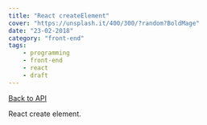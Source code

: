 ```yaml
---
title: "React createElement"
cover: "https://unsplash.it/400/300/?random?BoldMage"
date: "23-02-2018"
category: "front-end"
tags:
    - programming
    - front-end
    - react
    - draft
---
```


<a href="/react-api">Back to API</a>

React create element.